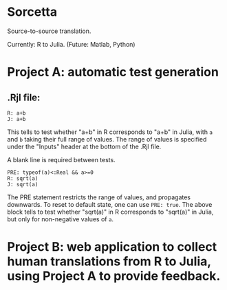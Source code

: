 Sorcetta
========

Source-to-source translation.

Currently: R to Julia.  (Future: Matlab, Python)

# Project A: automatic test generation

## .Rjl file: 

```
R: a+b
J: a+b
```
This tells to test whether "a+b" in R corresponds to "a+b" in Julia, with `a` and `b` taking their full range of values.  The range of values is specified under the "Inputs" header at the bottom of the .Rjl file.

A blank line is required between tests.


```
PRE: typeof(a)<:Real && a>=0
R: sqrt(a)
J: sqrt(a)
```

The PRE statement restricts the range of values, and propagates downwards.  To reset to default state, one can use `PRE: true`.  The above block tells to test whether "sqrt(a)" in R corresponds to "sqrt(a)" in Julia, but only for non-negative values of `a`.


# Project B: web application to collect human translations from R to Julia, using Project A to provide feedback.